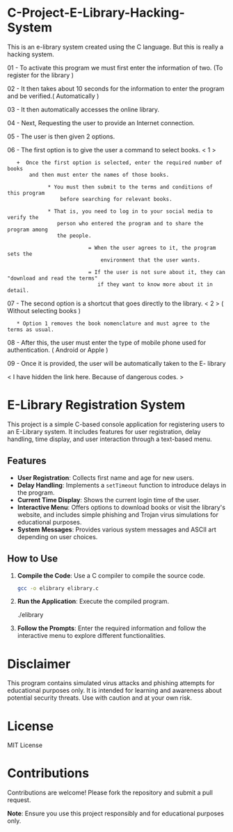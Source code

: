 # C-Project-E-Library-Hacking-System
This is an e-library system created using the C language. But this is really a hacking system.

01 - To activate this program we must first enter the information of two. 
      (To register for the library )

02 - It then takes about 10 seconds for the information to enter the 
       program and be verified.( Automatically )

03 - It then automatically accesses the online library.

04 - Next, Requesting the user to provide an Internet connection.

05 - The user is then given 2 options.

06 - The first option is to give the user a command to select books. < 1 >

       +  Once the first option is selected, enter the required number of books 
           and then must enter the names of those books.
        
                 * You must then submit to the terms and conditions of this program 
                     before searching for relevant books.

                 * That is, you need to log in to your social media to verify the 
                    person who entered the program and to share the program among 
                    the people.
                               
                              = When the user agrees to it, the program sets the 
                                  environment that the user wants.
                                
                              = If the user is not sure about it, they can "download and read the terms" 
                                 if they want to know more about it in detail.



07 - The second option is a shortcut that goes directly to the library. < 2 > 
      ( Without selecting books )

       * Option 1 removes the book nomenclature and must agree to the terms as usual.



08 - After this, the user must enter the type of mobile phone used for authentication.
       ( Android or Apple )

09 - Once it is provided, the user will be automatically taken to the E- library

< I have hidden the link here. Because of dangerous codes. >





# E-Library Registration System

This project is a simple C-based console application for registering users to an E-Library system. It includes features for user registration, delay handling, time display, and user interaction through a text-based menu.

## Features

- **User Registration**: Collects first name and age for new users.
- **Delay Handling**: Implements a `setTimeout` function to introduce delays in the program.
- **Current Time Display**: Shows the current login time of the user.
- **Interactive Menu**: Offers options to download books or visit the library's website, and includes simple phishing and Trojan virus simulations for educational purposes.
- **System Messages**: Provides various system messages and ASCII art depending on user choices.

## How to Use

1. **Compile the Code**: Use a C compiler to compile the source code.
   ```bash
   gcc -o elibrary elibrary.c

2. **Run the Application**: Execute the compiled program.
   
   ./elibrary

3. **Follow the Prompts**: Enter the required information and follow the interactive menu to explore different functionalities.

# Disclaimer

This program contains simulated virus attacks and phishing attempts for educational purposes only. It is intended for learning and awareness about potential security threats. Use with caution and at your own risk.

# License

MIT License

# Contributions

Contributions are welcome! Please fork the repository and submit a pull request.

**Note**: Ensure you use this project responsibly and for educational purposes only.


